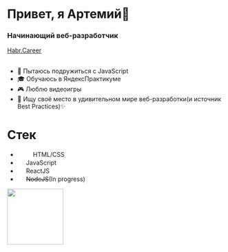 <h1>Привет, я Артемий👋</h1>
<h3>Начинающий веб-разработчик</h3>
<a href='https://career.habr.com/kuzinartemiy'>Habr.Career</a>
<br>
<br>

- :punch: Пытаюсь подружиться с JavaScript
- :mortar_board: Обучаюсь в ЯндексПрактикуме
- :video_game: Люблю видеоигры
- :eyes: Ищу своё место в удивительном мире веб-разработки(и источник Best Practices):sparkles:

<h1>Стек</h1>

- <img width='16' height='16' src='https://cdn1.iconfinder.com/data/icons/logotypes/32/badge-html-5-256.png'><img width='16' height='16' src='https://cdn4.iconfinder.com/data/icons/social-media-logos-6/512/121-css3-256.png'> HTML/CSS
- <img width='16' height='16' src='https://cdn2.iconfinder.com/data/icons/designer-skills/128/code-programming-javascript-software-develop-command-language-128.png'> JavaScript
- <img width='16' height='16' src='https://cdn0.iconfinder.com/data/icons/logos-brands-in-colors/128/react_color-512.png'> ReactJS
- <img width='16' height='16' src='https://cdn0.iconfinder.com/data/icons/long-shadow-web-icons/512/nodejs-256.png'> <s>NodeJS</s>(In progress)

<div>
  <a href="https://github-readme-stats.vercel.app/api/top-langs/?username=kuzinartemiy&layout=compact">
    <img align="left" height="130" src="https://github-readme-stats.vercel.app/api/top-langs/?username=kuzinartemiy&layout=compact" />
  </a>
</div>

<!---
kuzinartemiy/kuzinartemiy is a ✨ special ✨ repository because its `README.md` (this file) appears on your GitHub profile.
You can click the Preview link to take a look at your changes.
--->
